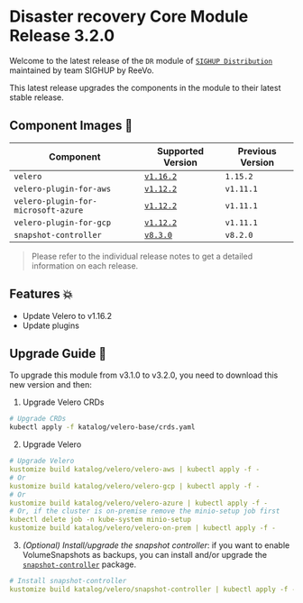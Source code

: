 # Disaster recovery Core Module Release 3.2.0

Welcome to the latest release of the `DR` module of [`SIGHUP Distribution`](https://github.com/sighupio/distribution) maintained by team SIGHUP by ReeVo.

This latest release upgrades the components in the module to their latest stable release.

## Component Images 🚢

| Component                           | Supported Version                                                                                   | Previous Version |
|-------------------------------------|-----------------------------------------------------------------------------------------------------|------------------|
| `velero`                            | [`v1.16.2`](https://github.com/vmware-tanzu/velero/releases/tag/v1.16.2)                            | `1.15.2`         |
| `velero-plugin-for-aws`             | [`v1.12.2`](https://github.com/vmware-tanzu/velero-plugin-for-aws/releases/tag/v1.12.2)             | `v1.11.1`         |
| `velero-plugin-for-microsoft-azure` | [`v1.12.2`](https://github.com/vmware-tanzu/velero-plugin-for-microsoft-azure/releases/tag/v1.12.2) | `v1.11.1`         |
| `velero-plugin-for-gcp`             | [`v1.12.2`](https://github.com/vmware-tanzu/velero-plugin-for-gcp/releases/tag/v1.12.2)             | `v1.11.1`         |
| `snapshot-controller`               | [`v8.3.0`](https://github.com/kubernetes-csi/external-snapshotter/releases/tag/v8.3.0)              | `v8.2.0`              |

> Please refer to the individual release notes to get a detailed information on each release.

## Features 💥

- Update Velero to v1.16.2
- Update plugins

## Upgrade Guide 🦮

To upgrade this module from v3.1.0 to v3.2.0, you need to download this new version and then:

1. Upgrade Velero CRDs
```bash
# Upgrade CRDs
kubectl apply -f katalog/velero-base/crds.yaml
```

2. Upgrade Velero
```yaml
# Upgrade Velero
kustomize build katalog/velero/velero-aws | kubectl apply -f -
# Or
kustomize build katalog/velero/velero-gcp | kubectl apply -f -
# Or
kustomize build katalog/velero/velero-azure | kubectl apply -f -
# Or, if the cluster is on-premise remove the minio-setup job first
kubectl delete job -n kube-system minio-setup
kustomize build katalog/velero/velero-on-prem | kubectl apply -f -
```

3. *(Optional) Install/upgrade the snapshot controller*:
if you want to enable VolumeSnapshots as backups, you can install and/or upgrade the [`snapshot-controller`](../../katalog/velero/snapshot-controller/) package.

```yaml
# Install snapshot-controller
kustomize build katalog/velero/snapshot-controller | kubectl apply -f -
```